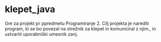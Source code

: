 # klepet_java

Gre za projekt pr ppredmetu Programiranje 2. Cilj projekta je narediti program, ki se bo povezal na strežnik za klepet in komuniciral z njim., in ustvariti uporabniški umesnik zanj.
